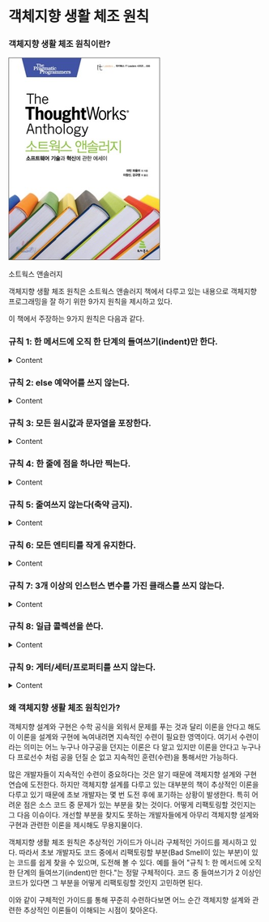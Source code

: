 # 객체지향 생활 체조 원칙
### 객체지향 생활 체조 원칙이란?

![xl](XL.jpeg)

소트웍스 앤솔러지

객체지향 생활 체조 원칙은 소트웍스 앤솔러지 책에서 다루고 있는 내용으로 객체지향 프로그래밍을 잘 하기 위한 9가지 원칙을 제시하고 있다.

이 책에서 주장하는 9가지 원칙은 다음과 같다. 

### 규칙 1: 한 메서드에 오직 한 단계의 들여쓰기(indent)만 한다.

<details>
<summary>Content</summary>

```java
public class Test {
    
    public void sayHello(String name, String message) {
        if ("진우".equals(name)) {
            if (!message.isEmpty()) {
                System.out.println("Hello, " + name + ", " + message +"!");
            } else {
                System.out.println("Hello, " + name + "!");
            }
        }
    }
    
}
```

<details>
<summary>규칙 1 Refactoring</summary>

```java
public class Test {

    public void newSayHello(String name, String message) {
        if ("진우".equals(name)) {
            printMessage(name, message);
        }
    }

    public void printMessage(String name, String message) {
        if (!message.isEmpty()) {
            System.out.println("Hello, " + name + ", " + message +"!");
        } else {
            System.out.println("Hello, " + name + "!");
        }
    }
    
}
```
</details>
</details>

### 규칙 2: else 예약어를 쓰지 않는다.

<details>
<summary>Content</summary>

```java
public class Test {

    public void sayHello(String name, String message) {
        if (!message.isEmpty()) {
            System.out.println("Hello, " + name + ", " + message + "!");
        } else {
            System.out.println("Hello, " + name + "!");
        }
    }
    
}
```

<details>
<summary>규칙 2 Refactoring</summary>

```java
public class Test {

    public void newSayHello(String name, String message) {
        if (!message.isEmpty()) {
            System.out.println("Hello, " + name + ", " + message + "!");
            return;
        }
        System.out.println("Hello, " + name + "!");
    }

}
```
</details>

</details>

### 규칙 3: 모든 원시값과 문자열을 포장한다.

<details>
<summary>Content</summary>

```java
public class User {
    
    private String name;
    private int age;

    public User(String nameValue, String ageValue) {
        int age = Integer.parseInt(ageValue);
        validateAge(age);
        validateName(nameValue);
        this.name = nameValue;
        this.age = age;
    }

    private void validateName(String name) {
        if (name.length() < 2) {
            throw new RuntimeException("이름은 두 글자 이상이어야 합니다.");
        }
    }

    private void validateAge(int age) {
        if (age < 0) {
            throw new RuntimeException("나이는 0살부터 시작합니다.");
        }
    }
    
}
```

<details>
<summary>규칙 3 Refactoring</summary>

```java
public class User {
    
    private Name name;
    private Age age;

    public User(String name, String age) {
        this.name = new Name(name);
        this.age = new Age(age);
    }
    
}

public class Name {
    
    private String name;

    // User에서 처리하던 validateName을 Name에서 처리한다.
    public Name(String name) {
        if (name.length() < 2) {
            throw new RuntimeException("이름은 두 글자 이상이어야 합니다.");
        }
        this.name = name;
    }
    
}

public class Age() {
    
    private int age;

    // User에서 처리하던 validateAge를 Age에서 처리한다.
    public Age(String input) {
        int age = Integer.parseInt(input);
        if(age < 0) {
            throw new RuntimeException("나이는 0살부터 시작합니다.");
        }
    }
    
}
```
유효성 검증을 비롯한 이름, 나이 값에 대한 상태값을 User에게 넘기지 않고 스스로 관리할 수 있게 되었다.

책임이 명확해졌다.
</details>
</details>

### 규칙 4: 한 줄에 점을 하나만 찍는다.

<details>
<summary>Content</summary>

```java
public class MemberService {
    
    public getFirstOrderProductName(String memberId) {

        Member member = memberRepository.findById(memberId);
        
        String firstOrderProductName = member.getOrderHistory().get(0).getOrder().getProduct().getName();

    }
    
}

public class Member {

    private String id;
    private List<Order> orders;

}

public class Order {
 
    private Product productName;
    
}

public class Product {
    
    private String name;
    
}
```

<details>
<summary>규칙 4 Refactoring</summary>

```java
public class ProductService {
    
    public String getFirstOrderProductName(Long productId) {
        
        Product product = productRepository.findTopById(productId);
        return product.getName();
        
    }

}

public class Member {

    private String id;
    private List<Order> orders;

}

public class Order {

    private Product productName;

}

public class Product {

    private String name;

}
```
점을 하나만 찍으라는 것은 단순히 라인에 존재하는 점의 개수를 헤아려 줄이라는 의미는 아니다.

점을 찍는 행위는 필드나 메소드를 통해 인스턴스에 접근하는 행위를 의미한다.

점의 개수가 많다는 것은 대상 객체의 내부에 깊이 접근하겠다는 의도를 드러내게 되고, 이는 호출자와 피호출자 사이에 강한 결합도가 형성되었다는 것을 의미한다.
</details>
</details>

### 규칙 5: 줄여쓰지 않는다(축약 금지).

<details>
<summary>Content</summary>

```javascript
const btnName = "ABC";
```

<details>
<summary>규칙 5 Refactoring</summary>

```javascript
const buttonName = "ABC";
```
</details>
</details>


### 규칙 6: 모든 엔티티를 작게 유지한다.

<details>
<summary>Content</summary>

이 원칙에서 칭하는 엔티티는 클래스, 패키지를 통틀어 업무적 구분을 갖는 단위를 의미한다.

**작은 엔티티** 라고 판단할 수 있는 대략적인 기준은 다음과 같다.

- 50줄 이하의 클래스

- 10개 이하의 파일을 갖는 패키지

엔티티를 작성할 때 하나의 목적을 염두하고 설계하라는 의미이다. 

SOLID 원칙중 '단일 책임 원칙' 과도 상통한다. 

먼저 클래스의 크기를 줄여 분리하기 시작하면, 작은 역할을 하게 될 것이다. 

이 때 작은 역할을 통해 이루려는 하나의 목적을 도출할 수 있다. 

그 목적을 이루기 위한 클래스들을 모아 패키지로 구성하면 된다.

</details>

### 규칙 7: 3개 이상의 인스턴스 변수를 가진 클래스를 쓰지 않는다.

<details>
<summary>Content</summary>

클래스의 인스턴수 변수를 제한하라는 지침이다. 

여기서의 인스턴수 변수는 원시타입, 또는 컬렉션과 같이 기본 또는 자료구조형의 변수를 의미한다.

클래스의 인스턴수 변수는 클래스가 관리하는 **상태** 를 의미한다. 

클래스의 상태는 클래스의 정체성을 나타내는 요소이다. 

이 상태의 종류가 많다는 것은 클래스가 여러 종류의 정체성을 가지고 설계되었다는 것을 의미한다.

이 지침은 원칙의 세 번째 지침인 **모든 원시값과 문자열을 포장한다** 의 내용과 통한다.
</details>

### 규칙 8: 일급 콜렉션을 쓴다.

<details>
<summary>Content</summary>

콜렉션을 포함한 클래스는 반드시 다른 멤버 변수가 없어야 한다.

각 콜렉션은 그 자체로 포장돼 있으므로 이제 콜렉션과 관련된 동작은 근거지가 마련된셈이다.

필터가 이 새 클래스의 일부가 됨을 알 수 있다.

필터는 또한 스스로 함수 객체가 될 수 있다.

또한 새 클래스는 두 그룹을 같이 묶는다든가 그룹의 각 원소에 규칙을 적용하는 등의 동작을 처리할 수 있다.

이는 인스턴스 변수에 대한 규칙의 확실한 확장이지만 그 자체를 위해서도 중요하다.

콜렉션은 실로 매우 유용한 원시 타입이고 많은 동작이 있지만 후임 프로그래머나 유지보수 담당자에 의미적 의도나 단초는 거의 없다.

```java
public class Member {
    
    private Map<String, Integer> products = new HashMap<>();
    
    public void addProduct(String productName, Integer quantity) {
        products.put(productName, quantity);
    }
    
}
```

<details>
<summary>규칙 8 Refactoring</summary>

```java
public class Member {

    private final Bucket bucket;
    
    public Member(Bucket bucket) {
        this.bucket = bucket;
    }

    public void addProduct(String productName, Integer quantity) {
        bucket.addProduct(productName, quantity);
    }
    
}

public class Bucket {

    private final Map<String, Integer> products;

    public Bucket() {
        products = new HashMap<>();
    }
    
    public Map<String, Integer> getProducts() {
        return Collections.unmodifiableMap(products);
    }
    
    public void addProduct(String productName, Integer quantity) {
        products.put(productName, quantity);
    }
    
}
```
</details>
</details>

### 규칙 9: 게터/세터/프로퍼티를 쓰지 않는다.

<details>
<summary>Content</summary>


</details>

### 왜 객체지향 생활 체조 원칙인가?
객체지향 설계와 구현은 수학 공식을 외워서 문제를 푸는 것과 달리 이론을 안다고 해도 이 이론을 설계와 구현에 녹여내려면 지속적인 수련이 필요한 영역이다.
여기서 수련이라는 의미는 어느 누구나 야구공을 던지는 이론은 다 알고 있지만 이론을 안다고 누구나 다 프로선수 처럼 공을 던질 순 없고 지속적인 훈련(수련)을 통해서만 가능하다.

많은 개발자들이 지속적인 수련이 중요하다는 것은 알기 때문에 객체지향 설계와 구현 연습에 도전한다.
하지만 객체지향 설계를 다루고 있는 대부분의 책이 추상적인 이론을 다루고 있기 때문에 초보 개발자는 몇 번 도전 후에 포기하는 상황이 발생한다.
특히 어려운 점은 소스 코드 중 문제가 있는 부분을 찾는 것이다. 어떻게 리팩토링할 것인지는 그 다음 이슈이다.
개선할 부분을 찾지도 못하는 개발자들에게 아무리 객체지향 설계와 구현과 관련한 이론을 제시해도 무용지물이다.

객체지향 생활 체조 원칙은 추상적인 가이드가 아니라 구체적인 가이드를 제시하고 있다.
따라서 초보 개발자도 코드 중에서 리팩토링할 부분(Bad Smell이 있는 부분)이 있는 코드를 쉽게 찾을 수 있으며, 도전해 볼 수 있다.
예를 들어 "규칙 1: 한 메서드에 오직 한 단계의 들여쓰기(indent)만 한다."는 정말 구체적이다.
코드 중 들여쓰기가 2 이상인 코드가 있다면 그 부분을 어떻게 리팩토링할 것인지 고민하면 된다.

이와 같이 구체적인 가이드를 통해 꾸준히 수련하다보면 어느 순간 객체지향 설계와 관련한 추상적인 이론들이 이해되는 시점이 찾아온다.
